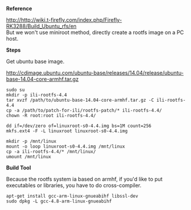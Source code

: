 **Reference**  
  
  <http://http://wiki.t-firefly.com/index.php/Firefly-RK3288/Build_Ubuntu_rfs/en>  
  But we won't use miniroot method, directly create a rootfs image on a PC host.  
  
**Steps**  
  
  Get ubuntu base image.  
  
  <http://cdimage.ubuntu.com/ubuntu-base/releases/14.04/release/ubuntu-base-14.04-core-armhf.tar.gz>  
  
  `sudo su`  
  `mkdir -p ili-rootfs-4.4`  
  `tar xvzf /path/to/ubuntu-base-14.04-core-armhf.tar.gz -C ili-rootfs-4.4`  
  `cp -a /path/to/patch-for-ili/rootfs-patch/* ili-rootfs-4.4/`  
  `chown -R root:root ili-rootfs-4.4/`  
  
  `dd if=/dev/zero of=linuxroot-s0-4.4.img bs=1M count=256`  
  `mkfs.ext4 -F -L linuxroot linuxroot-s0-4.4.img`  
  
  `mkdir -p /mnt/linux`  
  `mount -o loop linuxroot-s0-4.4.img /mnt/linux`  
  `cp -a ili-rootfs-4.4/* /mnt/linux/`  
  `umount /mnt/linux`  
  
**Build Tool**  
  
  Because the rootfs system ia based on armhf, if you'd like to put executables or libraries, you have to do cross-compiler.  
  
  `apt-get install gcc-arm-linux-gnueabihf libssl-dev`  
  `sudo dpkg -L gcc-4.8-arm-linux-gnueabihf`  
  
  
  
